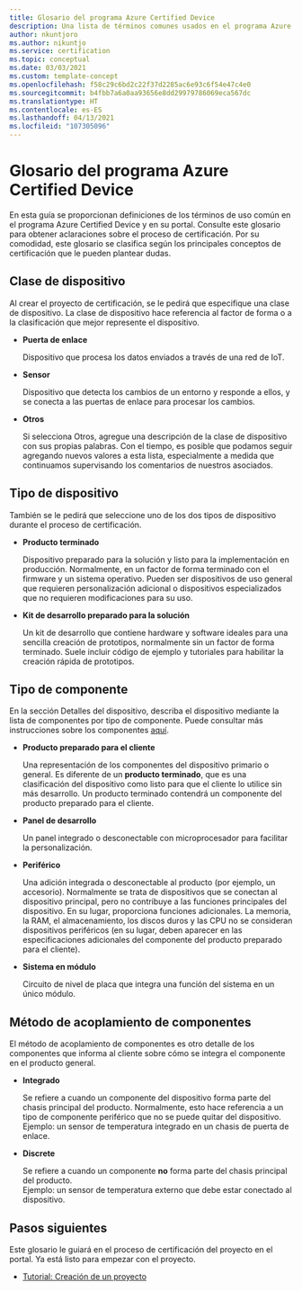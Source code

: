 ```yaml
---
title: Glosario del programa Azure Certified Device
description: Una lista de términos comunes usados en el programa Azure Certified Device
author: nkuntjoro
ms.author: nikuntjo
ms.service: certification
ms.topic: conceptual
ms.date: 03/03/2021
ms.custom: template-concept
ms.openlocfilehash: f58c29c6bd2c22f37d2285ac6e93c6f54e47c4e0
ms.sourcegitcommit: b4fbb7a6a0aa93656e8dd29979786069eca567dc
ms.translationtype: HT
ms.contentlocale: es-ES
ms.lasthandoff: 04/13/2021
ms.locfileid: "107305096"
---
```

# <a name="azure-certified-device-program-glossary"></a>Glosario del programa Azure Certified Device

En esta guía se proporcionan definiciones de los términos de uso común en el programa Azure Certified Device y en su portal. Consulte este glosario para obtener aclaraciones sobre el proceso de certificación. Por su comodidad, este glosario se clasifica según los principales conceptos de certificación que le pueden plantear dudas.

## <a name="device-class"></a>Clase de dispositivo

Al crear el proyecto de certificación, se le pedirá que especifique una clase de dispositivo. La clase de dispositivo hace referencia al factor de forma o a la clasificación que mejor represente el dispositivo.

- **Puerta de enlace**

    Dispositivo que procesa los datos enviados a través de una red de IoT.

- **Sensor**

    Dispositivo que detecta los cambios de un entorno y responde a ellos, y se conecta a las puertas de enlace para procesar los cambios.

- **Otros**

    Si selecciona Otros, agregue una descripción de la clase de dispositivo con sus propias palabras. Con el tiempo, es posible que podamos seguir agregando nuevos valores a esta lista, especialmente a medida que continuamos supervisando los comentarios de nuestros asociados.

## <a name="device-type"></a>Tipo de dispositivo

También se le pedirá que seleccione uno de los dos tipos de dispositivo durante el proceso de certificación.

- **Producto terminado**

    Dispositivo preparado para la solución y listo para la implementación en producción. Normalmente, en un factor de forma terminado con el firmware y un sistema operativo. Pueden ser dispositivos de uso general que requieren personalización adicional o dispositivos especializados que no requieren modificaciones para su uso.
- **Kit de desarrollo preparado para la solución**

    Un kit de desarrollo que contiene hardware y software ideales para una sencilla creación de prototipos, normalmente sin un factor de forma terminado. Suele incluir código de ejemplo y tutoriales para habilitar la creación rápida de prototipos.

## <a name="component-type"></a>Tipo de componente

En la sección Detalles del dispositivo, describa el dispositivo mediante la lista de componentes por tipo de componente. Puede consultar más instrucciones sobre los componentes [aquí](./how-to-using-the-components-feature.md).

- **Producto preparado para el cliente**

    Una representación de los componentes del dispositivo primario o general. Es diferente de un **producto terminado**, que es una clasificación del dispositivo como listo para que el cliente lo utilice sin más desarrollo. Un producto terminado contendrá un componente del producto preparado para el cliente.
- **Panel de desarrollo**

    Un panel integrado o desconectable con microprocesador para facilitar la personalización.
- **Periférico**

    Una adición integrada o desconectable al producto (por ejemplo, un accesorio). Normalmente se trata de dispositivos que se conectan al dispositivo principal, pero no contribuye a las funciones principales del dispositivo. En su lugar, proporciona funciones adicionales. La memoria, la RAM, el almacenamiento, los discos duros y las CPU no se consideran dispositivos periféricos (en su lugar, deben aparecer en las especificaciones adicionales del componente del producto preparado para el cliente).
- **Sistema en módulo**  

    Circuito de nivel de placa que integra una función del sistema en un único módulo.

## <a name="component-attachment-method"></a>Método de acoplamiento de componentes

El método de acoplamiento de componentes es otro detalle de los componentes que informa al cliente sobre cómo se integra el componente en el producto general.

- **Integrado**
 
    Se refiere a cuando un componente del dispositivo forma parte del chasis principal del producto. Normalmente, esto hace referencia a un tipo de componente periférico que no se puede quitar del dispositivo.  
    Ejemplo: un sensor de temperatura integrado en un chasis de puerta de enlace.

- **Discrete**

    Se refiere a cuando un componente **no** forma parte del chasis principal del producto.  
    Ejemplo: un sensor de temperatura externo que debe estar conectado al dispositivo.


## <a name="next-steps"></a>Pasos siguientes

Este glosario le guiará en el proceso de certificación del proyecto en el portal. Ya está listo para empezar con el proyecto.
- [Tutorial: Creación de un proyecto](./tutorial-01-creating-your-project.md)
